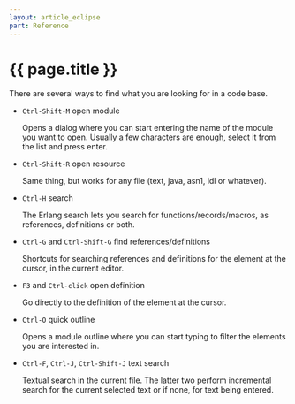 ```yaml
---
layout: article_eclipse
part: Reference
---
```


# {{ page.title }}

There are several ways to find what you are looking for in a code base.

* `Ctrl-Shift-M` open module

  Opens a dialog where you can start entering the name of the module you want to open. Usually a few characters are enough, select it from the list and press enter.

* `Ctrl-Shift-R` open resource

  Same thing, but works for any file (text, java, asn1, idl or whatever).

* `Ctrl-H` search

  The Erlang search lets you search for functions/records/macros, as references, definitions or both.

* `Ctrl-G` and `Ctrl-Shift-G` find references/definitions

  Shortcuts for searching references and definitions for the element at the cursor, in the current editor.

* `F3` and `Ctrl-click` open definition

  Go directly to the definition of the element at the cursor.

* `Ctrl-O` quick outline

  Opens a module outline where you can start typing to filter the elements you are interested in.

* `Ctrl-F`, `Ctrl-J`, `Ctrl-Shift-J` text search

  Textual search in the current file. The latter two perform incremental search for the current selected text or if none, for text being entered.

